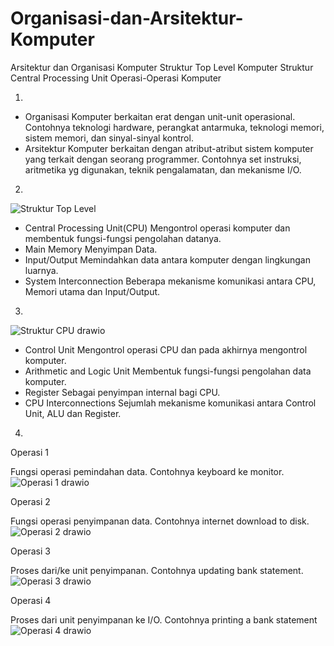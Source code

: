 # Organisasi-dan-Arsitektur-Komputer
 Arsitektur dan Organisasi Komputer
 Struktur Top Level Komputer
 Struktur Central Processing Unit
 Operasi-Operasi Komputer


1.

* Organisasi Komputer berkaitan erat dengan unit-unit operasional. Contohnya teknologi hardware, perangkat antarmuka, teknologi 
  memori, sistem memori, dan sinyal-sinyal kontrol.
* Arsitektur Komputer berkaitan dengan atribut-atribut sistem komputer yang terkait dengan seorang programmer. Contohnya set 
  instruksi, aritmetika yg digunakan, teknik pengalamatan, dan mekanisme I/O.

2.

![Struktur Top Level](https://github.com/Nirotaaa/Organisasi-dan-Arsitektur-Komputer/assets/148736906/6aaab79a-0f6d-4755-b462-2df1298e2d90)
* Central Processing Unit(CPU)
   Mengontrol operasi komputer dan membentuk fungsi-fungsi pengolahan datanya.
* Main Memory
   Menyimpan Data.
* Input/Output 
   Memindahkan data antara komputer dengan lingkungan luarnya.
* System Interconnection
   Beberapa mekanisme komunikasi antara CPU, Memori utama dan Input/Output.
  
3.

![Struktur CPU drawio](https://github.com/Nirotaaa/Organisasi-dan-Arsitektur-Komputer/assets/148736906/7142a681-45e8-4732-b49d-a38f4ff8067c)
* Control Unit
  Mengontrol operasi CPU dan pada akhirnya mengontrol komputer.
* Arithmetic and Logic Unit 
  Membentuk fungsi-fungsi pengolahan data komputer.
* Register
   Sebagai penyimpan internal bagi CPU.
* CPU Interconnections
  Sejumlah mekanisme komunikasi antara Control Unit, ALU dan Register.

4.

Operasi 1

Fungsi operasi pemindahan data.
Contohnya keyboard ke monitor.    
![Operasi 1 drawio](https://github.com/Nirotaaa/Organisasi-dan-Arsitektur-Komputer/assets/148736906/eeeb57fe-3729-4884-aaae-d061f5e2597b)

Operasi 2

Fungsi operasi penyimpanan data.
Contohnya internet download to disk.
![Operasi 2 drawio](https://github.com/Nirotaaa/Organisasi-dan-Arsitektur-Komputer/assets/148736906/13f2aaf8-20a3-4fef-8072-2a624e846c2e)

Operasi 3

Proses dari/ke unit penyimpanan.
Contohnya updating bank statement.
![Operasi 3 drawio](https://github.com/Nirotaaa/Organisasi-dan-Arsitektur-Komputer/assets/148736906/f0a1c83a-2e09-463b-8131-91240168507f)

Operasi 4

Proses dari unit penyimpanan ke I/O.
Contohnya printing a bank statement
![Operasi 4 drawio](https://github.com/Nirotaaa/Organisasi-dan-Arsitektur-Komputer/assets/148736906/d4173acf-2acd-427d-be69-308e9cf3cd1c)



 
